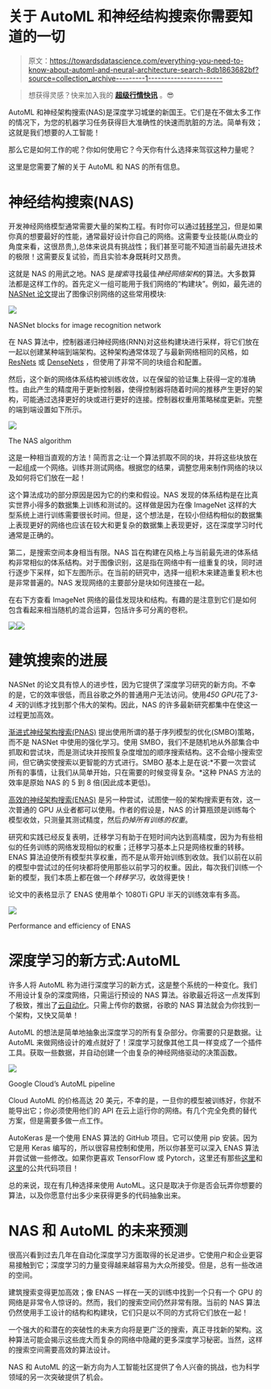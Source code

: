 # 关于 AutoML 和神经结构搜索你需要知道的一切

> 原文：<https://towardsdatascience.com/everything-you-need-to-know-about-automl-and-neural-architecture-search-8db1863682bf?source=collection_archive---------1----------------------->

> 想获得灵感？快来加入我的 [**超级行情快讯**](https://www.superquotes.co/?utm_source=mediumtech&utm_medium=web&utm_campaign=sharing) 。😎

AutoML 和神经架构搜索(NAS)是深度学习城堡的新国王。它们是在不做太多工作的情况下，为您的机器学习任务获得巨大准确性的快速而肮脏的方法。简单有效；这就是我们想要的人工智能！

那么它是如何工作的呢？你如何使用它？今天你有什么选择来驾驭这种力量呢？

这里是您需要了解的关于 AutoML 和 NAS 的所有信息。

# 神经结构搜索(NAS)

开发神经网络模型通常需要大量的架构工程。有时你可以通过[转移学习](http://cs231n.github.io/transfer-learning/)，但是如果你真的想要最好的性能，通常最好设计你自己的网络。这需要专业技能(从商业的角度来看，这很昂贵,),总体来说具有挑战性；我们甚至可能不知道当前最先进技术的极限！这需要反复试验，而且实验本身既耗时又昂贵。

这就是 NAS 的用武之地。NAS 是*搜索*寻找最佳*神经网络架构*的算法。大多数算法都是这样工作的。首先定义一组可能用于我们网络的“构建块”。例如，最先进的 [NASNet 论文](https://arxiv.org/pdf/1707.07012.pdf)提出了图像识别网络的这些常用模块:

![](img/c7cd835ae9aaea6bff1a5a9fb1e85550.png)

NASNet blocks for image recognition network

在 NAS 算法中，控制器递归神经网络(RNN)对这些构建块进行采样，将它们放在一起以创建某种端到端架构。这种架构通常体现了与最新网络相同的风格，如 [ResNets](https://www.cv-foundation.org/openaccess/content_cvpr_2016/papers/He_Deep_Residual_Learning_CVPR_2016_paper.pdf) 或 [DenseNets](https://arxiv.org/pdf/1608.06993.pdf) ，但使用了非常不同的块组合和配置。

然后，这个新的网络体系结构被训练收敛，以在保留的验证集上获得一定的准确性。由此产生的精度用于更新控制器，使得控制器将随着时间的推移产生更好的架构，可能通过选择更好的块或进行更好的连接。控制器权重用策略梯度更新。完整的端到端设置如下所示。

![](img/a6e7187aa6c216a147babebbd1036257.png)

The NAS algorithm

这是一种相当直观的方法！简而言之:让一个算法抓取不同的块，并将这些块放在一起组成一个网络。训练并测试网络。根据您的结果，调整您用来制作网络的块以及如何将它们放在一起！

这个算法成功的部分原因是因为它的约束和假设。NAS 发现的体系结构是在比真实世界小得多的数据集上训练和测试的。这样做是因为在像 ImageNet 这样的大型系统上进行训练需要很长时间。但是，这个想法是，在较小但结构相似的数据集上表现更好的网络也应该在较大和更复杂的数据集上表现更好，这在深度学习时代通常是正确的。

第二，是搜索空间本身相当有限。NAS 旨在构建在风格上与当前最先进的体系结构非常相似的体系结构。对于图像识别，这是指在网络中有一组重复的块，同时进行逐步下采样，如下左图所示。在当前的研究中，选择一组积木来建造重复积木也是非常普遍的。NAS 发现网络的主要部分是块如何连接在一起。

在右下方查看 ImageNet 网络的最佳发现块和结构。有趣的是注意到它们是如何包含看起来相当随机的混合运算，包括许多可分离的卷积。

![](img/22493de47547d95d8ab30484a3f6e844.png)![](img/8bb48dbc08466eefc35430bbeb7ff5ea.png)

# 建筑搜索的进展

NASNet 的论文具有惊人的进步性，因为它提供了深度学习研究的新方向。不幸的是，它的效率很低，而且谷歌之外的普通用户无法访问。使用*450 GPU*花了*3-4 天*的训练才找到那个伟大的架构。因此，NAS 的许多最新研究都集中在使这一过程更加高效。

[渐进式神经架构搜索(PNAS)](https://arxiv.org/pdf/1712.00559.pdf) 提出使用所谓的基于序列模型的优化(SMBO)策略，而不是 NASNet 中使用的强化学习。使用 SMBO，我们不是随机地从外部集合中抓取和尝试块，而是测试块并按照复杂度增加的顺序搜索结构。这不会缩小搜索空间，但它确实使搜索以更智能的方式进行。SMBO 基本上是在说:*不要一次尝试所有的事情，让我们从简单开始，只在需要的时候变得复杂。*这种 PNAS 方法的效率是原始 NAS 的 5 到 8 倍(因此成本更低)。

[高效的神经架构搜索(ENAS)](https://arxiv.org/pdf/1802.03268.pdf) 是另一种尝试，试图使一般的架构搜索更有效，这一次普通的 GPU 从业者都可以使用。作者的假设是，NAS 的计算瓶颈是训练每个模型收敛，只测量其测试精度，然后*扔掉所有训练的权重*。

研究和实践已经反复表明，迁移学习有助于在短时间内达到高精度，因为为有些相似的任务训练的网络发现相似的权重；迁移学习基本上只是网络权重的转移。ENAS 算法迫使所有模型共享权重，而不是从零开始训练到收敛。我们以前在以前的模型中尝试过的任何块都将使用那些以前学习的权重。因此，每次我们训练一个新的模型，我们本质上都在做一个*转移学习*，收敛得更快！

论文中的表格显示了 ENAS 使用单个 1080Ti GPU 半天的训练效率有多高。

![](img/54ee82ab1a36cf4e7cabd9722e63558b.png)

Performance and efficiency of ENAS

# 深度学习的新方式:AutoML

许多人将 AutoML 称为进行深度学习的新方式，这是整个系统的一种变化。我们不用设计复杂的深度网络，只需运行预设的 NAS 算法。谷歌最近将这一点发挥到了极致，推出了[云自动化](https://cloud.google.com/automl/)。只需上传你的数据，谷歌的 NAS 算法就会为你找到一个架构，又快又简单！

AutoML 的想法是简单地抽象出深度学习的所有复杂部分。你需要的只是数据。让 AutoML 来做网络设计的难点就好了！深度学习就像其他工具一样变成了一个插件工具。获取一些数据，并自动创建一个由复杂的神经网络驱动的决策函数。

![](img/85f3d9f96a709f4e97832ea8ce1642b2.png)

Google Cloud’s AutoML pipeline

Cloud AutoML 的价格高达 20 美元，不幸的是，一旦你的模型被训练好，你就不能导出它；你必须使用他们的 API 在云上运行你的网络。有几个完全免费的替代方案，但是需要多做一点工作。

AutoKeras 是一个使用 ENAS 算法的 GitHub 项目。它可以使用 pip 安装。因为它是用 Keras 编写的，所以很容易控制和使用，所以你甚至可以深入 ENAS 算法并尝试做一些修改。如果你更喜欢 TensorFlow 或 Pytorch，这里还有那些[这里](https://github.com/melodyguan/enas)和[这里](https://github.com/carpedm20/ENAS-pytorch)的公共代码项目！

总的来说，现在有几种选择来使用 AutoML。这只是取决于你是否会玩弄你想要的算法，以及你愿意付出多少来获得更多的代码抽象出来。

# NAS 和 AutoML 的未来预测

很高兴看到过去几年在自动化深度学习方面取得的长足进步。它使用户和企业更容易接触到它；深度学习的力量变得越来越容易为大众所接受。但是，总有一些改进的空间。

建筑搜索变得更加高效；像 ENAS 一样在一天的训练中找到一个只有一个 GPU 的网络是非常令人惊讶的。然而，我们的搜索空间仍然非常有限。当前的 NAS 算法仍然使用手工设计的结构和构建块，它们只是以不同的方式将它们放在一起！

一个强大的和潜在的突破性的未来方向将是更广泛的搜索，真正寻找新的架构。这种算法可能会揭示这些庞大而复杂的网络中隐藏的更多深度学习秘密。当然，这样的搜索空间需要高效的算法设计。

NAS 和 AutoML 的这一新方向为人工智能社区提供了令人兴奋的挑战，也为科学领域的另一次突破提供了机会。